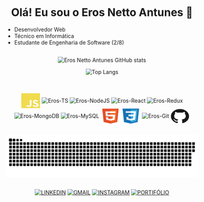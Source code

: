 <div align="center">

# Olá! Eu sou o Eros Netto Antunes 👋

<div align="left">

- Desenvolvedor Web
- Técnico em Informática
- Estudante de Engenharia de Software (2/8)

</div>

##

![Eros Netto Antunes GitHub stats](https://github-readme-stats.vercel.app/api?username=ErosNetto&theme=dark&show_icons=true)

![Top Langs](https://github-readme-stats.vercel.app/api/top-langs/?username=ErosNetto&layout=compact&theme=dark)

##

<div style="display: inline_block"><br/>
  <img align="center" height="40" width="50" alt="Eros-JS" src="https://raw.githubusercontent.com/devicons/devicon/master/icons/javascript/javascript-plain.svg" />
  <img align="center" height="40" width="50" alt="Eros-TS" src="https://cdn.jsdelivr.net/gh/devicons/devicon@latest/icons/typescript/typescript-plain.svg">
  <img align="center" height="40" width="50" alt="Eros-NodeJS" src="https://cdn.jsdelivr.net/gh/devicons/devicon@latest/icons/nodejs/nodejs-original.svg" />
  <img align="center" height="40" width="50" alt="Eros-React" src="https://cdn.jsdelivr.net/gh/devicons/devicon@latest/icons/react/react-original.svg" />
  <img align="center" height="40" width="50" alt="Eros-Redux"   src="https://cdn.jsdelivr.net/gh/devicons/devicon@latest/icons/redux/redux-original.svg" />
  <img align="center" height="40" width="50" alt="Eros-MongoDB" src="https://cdn.jsdelivr.net/gh/devicons/devicon@latest/icons/mongodb/mongodb-original.svg" />
  <img align="center" height="40" width="50" alt="Eros-MySQL" src="https://cdn.jsdelivr.net/gh/devicons/devicon@latest/icons/mysql/mysql-original.svg" />
  <img align="center" height="40" width="50" alt="Eros-HTML5" src="https://raw.githubusercontent.com/devicons/devicon/master/icons/html5/html5-original.svg" />
  <img align="center" height="40" width="50" alt="Eros-CSS" src="https://raw.githubusercontent.com/devicons/devicon/master/icons/css3/css3-original.svg" />
<!--   <img align="center" height="40" width="50" alt="Eros-Csharp" src="https://raw.githubusercontent.com/devicons/devicon/master/icons/csharp/csharp-original.svg" /> -->
  <img align="center" height="40" width="50"  alt="Eros-Git"src="https://cdn.jsdelivr.net/gh/devicons/devicon@latest/icons/git/git-original.svg" />
  <img align="center" height="40" width="50"  alt="Eros-GitHub"src="https://raw.githubusercontent.com/devicons/devicon/ca28c779441053191ff11710fe24a9e6c23690d6/icons/github/github-original.svg" />
</div>

##

<picture>
  <source media="(prefers-color-scheme: dark)" srcset="https://raw.githubusercontent.com/ErosNetto/ErosNetto/output/github-contribution-grid-snake-dark.svg">
  <source media="(prefers-color-scheme: light)" srcset="https://raw.githubusercontent.com/ErosNetto/ErosNetto/output/github-contribution-grid-snake.svg">
  <img alt="github contribution grid snake animation" src="https://raw.githubusercontent.com/ErosNetto/ErosNetto/output/github-contribution-grid-snake.svg">
</picture>

##

[![LINKEDIN](https://img.shields.io/badge/LinkedIn-0077B5?style=for-the-badge&logo=linkedin&logoColor=white)](https://www.linkedin.com/in/eros-netto/)
[![GMAIL](https://img.shields.io/badge/Gmail-D14836?style=for-the-badge&logo=gmail&logoColor=white)](mailto:erosnetto1002@gmail.com)
[![INSTAGRAM](https://img.shields.io/badge/Instagram-E4405F?style=for-the-badge&logo=instagram&logoColor=white)](https://www.instagram.com/eros_netto)
[![PORTIFÓLIO](https://img.shields.io/badge/website-000000?style=for-the-badge&logo=About.me&logoColor=white)](https://erosnetto.github.io/Portifolio/)

</div>
